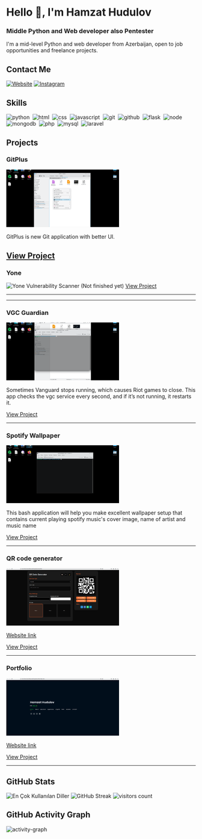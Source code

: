 # Hello 👋, I'm Hamzat Hudulov
### Middle Python and Web developer also Pentester

I'm a mid-level Python and web developer from Azerbaijan, open to job opportunities and freelance projects.

## Contact Me
<p><a href="https://hudulovhamzat0.github.io/portfolio/" target="_blank"><img src="https://img.shields.io/badge/Website-%23FF7139.svg?&style=flat-square&logo=Firefox&logoColor=white" alt="Website"></a> <a href="https://www.instagram.com/hudulovhamzat0" target="_blank"><img src="https://img.shields.io/badge/Instagram-%23E4405F.svg?&style=flat-square&logo=instagram&logoColor=white" alt="Instagram"></a> </p>

## Skills

<p align="left">
<img src="https://cdn.jsdelivr.net/gh/devicons/devicon/icons/python/python-original.svg" alt="python" width="40" height="40"/>&nbsp;
<img src="https://cdn.jsdelivr.net/gh/devicons/devicon/icons/html5/html5-original.svg" alt="html" width="40" height="40"/>&nbsp;
<img src="https://cdn.jsdelivr.net/gh/devicons/devicon/icons/css3/css3-original.svg" alt="css" width="40" height="40"/>&nbsp;
<img src="https://cdn.jsdelivr.net/gh/devicons/devicon/icons/javascript/javascript-original.svg" alt="javascript" width="40" height="40"/>&nbsp;
<img src="https://cdn.jsdelivr.net/gh/devicons/devicon/icons/git/git-original.svg" alt="git" width="40" height="40"/>&nbsp;
<img src="https://cdn.jsdelivr.net/gh/devicons/devicon/icons/github/github-original.svg" alt="github" width="40" height="40"/>&nbsp;
<img src="https://cdn.jsdelivr.net/gh/devicons/devicon/icons/flask/flask-original.svg" alt="flask" width="40" height="40"/>&nbsp;
<img src="https://cdn.jsdelivr.net/gh/devicons/devicon/icons/nodejs/nodejs-original.svg" alt="node" width="40" height="40"/>&nbsp;
<img src="https://cdn.jsdelivr.net/gh/devicons/devicon/icons/mongodb/mongodb-original.svg" alt="mongodb" width="40" height="40"/>&nbsp;
<img src="https://cdn.jsdelivr.net/gh/devicons/devicon/icons/php/php-original.svg" alt="php" width="40" height="40"/>&nbsp;
<img src="https://cdn.jsdelivr.net/gh/devicons/devicon/icons/mysql/mysql-original.svg" alt="mysql" width="40" height="40"/>&nbsp;
<img src="https://logospng.org/download/laravel/logo-laravel-1024.png" alt="laravel" width="40" height="40"/>&nbsp;
</p>

## Projects

### GitPlus

<img src="https://raw.githubusercontent.com/hudulovhamzat0/GitPlus/main/ss.gif" alt="GitPlus" width="300"/>

GitPlus is new Git application with better UI.

[View Project](https://github.com/hudulovhamzat0/GitPlus)
---
### Yone

<img src="https://raw.githubusercontent.com/hudulovhamzat0/yone/main/ss.gif" alt="Yone" width="300"/>
Vulnerability Scanner (Not finished yet)
<a href="https://github.com/hudulovhamzat0/yone">View Project</a>

---
---

### VGC Guardian

<img src="https://github.com/hudulovhamzat0/vgc-guardian/blob/main/ss.gif" alt="VGC Guardian" width="300"/>

Sometimes Vanguard stops running, which causes Riot games to close. This app checks the vgc service every second, and if it’s not running, it restarts it.

[View Project](https://github.com/hudulovhamzat0/vgc-guardian)

---

### Spotify Wallpaper

<img src="https://raw.githubusercontent.com/hudulovhamzat0/spotify-wallpaper/main/ss.gif" alt="Spotify Wallpaper" width="300"/>

This bash application will help you make excellent wallpaper setup that contains current playing spotify music's cover image, name of artist and music name

[View Project](https://github.com/hudulovhamzat0/spotify-wallpaper)

---

### QR code generator

<img src="https://github.com/hudulovhamzat0/qr/raw/main/ss.gif" alt="QR code generator" width="300"/>

<a href="https://hudulovhamzat0.github.io/qr/">Website link</a>

[View Project](https://github.com/hudulovhamzat0/qr)

---

### Portfolio

<img src="https://raw.githubusercontent.com/hudulovhamzat0/portfolio/refs/heads/main/ss.gif" alt="ss.gif" width="300">

<a href="https://hudulovhamzat0.github.io/portfolio/ ">Website link</a>

[View Project](https://github.com/hudulovhamzat0/portfolio)

---

## GitHub Stats

<img src="https://github-readme-stats.vercel.app/api/top-langs/?username=hudulovhamzat0&layout=compact&theme=null" alt="En Çok Kullanılan Diller" />

<img src="https://github-readme-streak-stats.herokuapp.com/?user=hudulovhamzat0&theme=null" alt="GitHub Streak" />

<img src="https://profile-counter.glitch.me/hudulovhamzat0/count.svg?" alt="visitors count" />

## GitHub Activity Graph

<img src="https://github-readme-activity-graph.vercel.app/graph?username=hudulovhamzat0&radius=16&theme=xcode&area=true&order=5" height="300" alt="activity-graph" />
